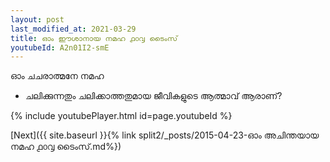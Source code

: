 ```yaml
---
layout: post
last_modified_at: 2021-03-29
title: ഓം ഈശാനായ നമഹ ൧൦൮ ടൈംസ്
youtubeId: A2n01I2-smE
---
```

 
 
 ഓം ചചരാത്മനേ നമഹ 
 
 -  ചലിക്കുന്നതും ചലിക്കാത്തതുമായ ജീവികളുടെ ആത്മാവ് ആരാണ്? 
 
  
 
  
 
 
 
 
 
 


{% include youtubePlayer.html id=page.youtubeId %}
 
[Next]({{ site.baseurl }}{% link  split2/_posts/2015-04-23-ഓം അചിന്തയായ നമഹ ൧൦൮ ടൈംസ്.md%})
 
